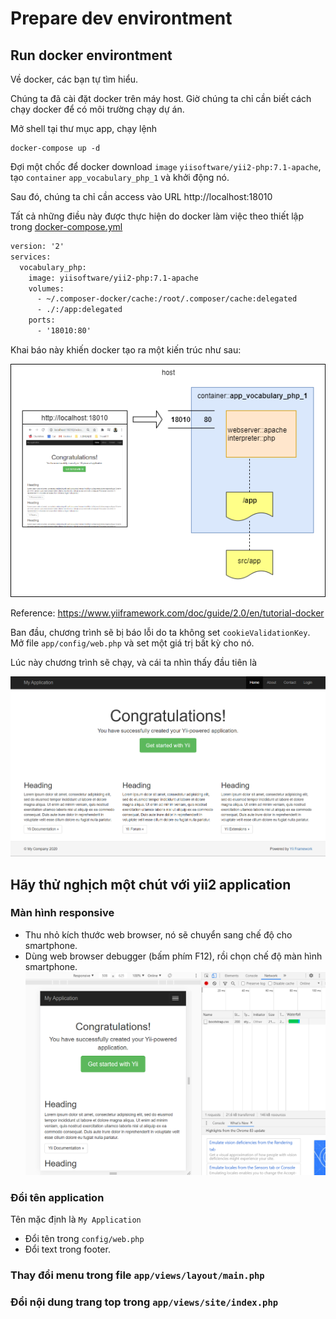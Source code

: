 # Prepare dev environtment

## Run docker environtment

Về docker, các bạn tự tìm hiểu.

Chúng ta đã cài đặt docker trên máy host.
Giờ chúng ta chỉ cần biết cách chạy docker để có môi trường chạy dự án.

Mở shell tại thư mục app, chạy lệnh
```shell
docker-compose up -d
```

Đợi một chốc để docker download `image` `yiisoftware/yii2-php:7.1-apache`, tạo `container` `app_vocabulary_php_1` và khởi động nó.

Sau đó, chúng ta chỉ cần access vào URL http://localhost:18010

Tất cả những điều này được thực hiện do docker làm việc theo thiết lập trong [docker-compose.yml](../../src/app/docker-compose.yml)
```xml
version: '2'
services:
  vocabulary_php:
    image: yiisoftware/yii2-php:7.1-apache
    volumes:
      - ~/.composer-docker/cache:/root/.composer/cache:delegated
      - ./:/app:delegated
    ports:
      - '18010:80'
```

Khai báo này khiến docker tạo ra một kiến trúc như sau:

![docker](material/ProjectPlan.png)

Reference: https://www.yiiframework.com/doc/guide/2.0/en/tutorial-docker

Ban đầu, chương trình sẽ bị báo lỗi do ta không set `cookieValidationKey`. Mở file `app/config/web.php` và set một giá trị bất kỳ cho nó.

Lúc này chương trình sẽ chạy, và cái ta nhìn thấy đầu tiên là

![first screen](material/firstScreen.png)

## Hãy thử nghịch một chút với yii2 application

### Màn hình responsive

* Thu nhỏ kích thước web browser, nó sẽ chuyển sang chế độ cho smartphone.
* Dùng web browser debugger (bấm phím F12), rồi chọn chế độ màn hình smartphone.
![responsive screen](material/responsiveScreen.png)

### Đổi tên application

Tên mặc định là `My Application`
* Đổi tên trong `config/web.php`
* Đổi text trong footer.

### Thay đổi menu trong file `app/views/layout/main.php`

### Đổi nội dung trang top trong `app/views/site/index.php`